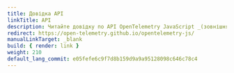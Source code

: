 ```yaml
---
title: Довідка API
linkTitle: API
description: Читайте довідку по API OpenTelemetry JavaScript _(зовнішня сторінка)_
redirect: https://open-telemetry.github.io/opentelemetry-js/
manualLinkTarget: _blank
build: { render: link }
weight: 210
default_lang_commit: e05fefe6c9f7d8b159d9a9a95128098c646c78c4
---
```

